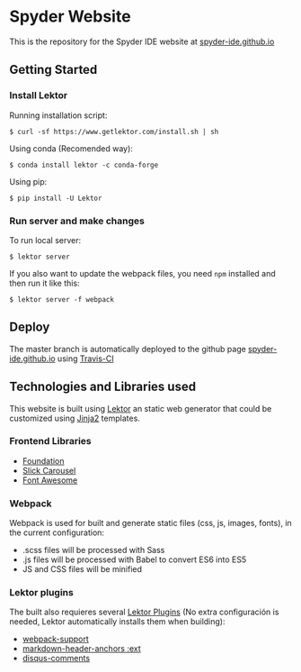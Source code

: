 # Spyder Website
This is the repository for the Spyder IDE website at [spyder-ide.github.io](https://spyder-ide.github.io/)

## Getting Started

### Install Lektor

Running installation script:
```
$ curl -sf https://www.getlektor.com/install.sh | sh
```

Using conda (Recomended way):
```
$ conda install lektor -c conda-forge
```

Using pip:
```
$ pip install -U Lektor
```

### Run server and make changes

To run local server:

```
$ lektor server
```

If you also want to update the webpack files, you need `npm` installed
and then run it like this:

```
$ lektor server -f webpack
```

## Deploy

The master branch is automatically deployed to the github page [spyder-ide.github.io](https://spyder-ide.github.io/) using [Travis-CI](https://travis-ci.org)

## Technologies and Libraries used

This website is built using [Lektor](http://getlektor.com/) an static web generator that could be customized using [Jinja2](http://jinja.pocoo.org/) templates.

### Frontend Libraries

- [Foundation](http://foundation.zurb.com/)
- [Slick Carousel](https://kenwheeler.github.io/slick/)
- [Font Awesome](http://fontawesome.io/)

### Webpack

Webpack is used for built and generate static files (css, js, images, fonts), in the current configuration:

- .scss files will be processed with Sass
- .js files will be processed with Babel to convert ES6 into ES5
- JS and CSS files will be minified

### Lektor plugins

The built also requieres several [Lektor Plugins](https://www.getlektor.com/docs/plugins/) (No extra configuración is needed, Lektor automatically installs them when building):

- [webpack-support](https://github.com/lektor/lektor-webpack-support)
- [markdown-header-anchors :ext](https://github.com/lektor/lektor-markdown-header-anchors)
- [disqus-comments](https://github.com/lektor/lektor-disqus-comments)

